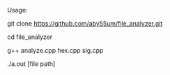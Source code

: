 Usage:

git clone https://github.com/aby55um/file_analyzer.git

cd file_analyzer

g++ analyze.cpp hex.cpp sig.cpp

./a.out [file path]
